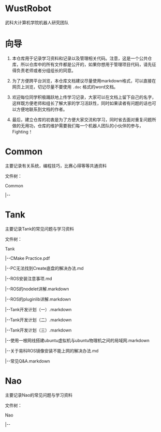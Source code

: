 # WustRobot

武科大计算机学院机器人研究团队

# 向导

1. 本仓库用于记录学习资料和记录以及管理相关代码。注意，这是一个公共仓库，所以仓库中的所有文件都是公开的，如果你想用于管理项目代码，请先征得负责老师或者分组组长的同意。

2. 为了方便跨平台浏览，本仓库文档建议尽量使用markdown格式，可以直接在网页上浏览，切记尽量不要使用 `.doc` 格式的word文档。

3. 欢迎每位同学积极踊跃地上传学习记录，大家可以在文档上留下自己的名字，这样既方便老师和组长了解大家的学习活跃性，同时如果读者有问题的话也可以方便地联系到文档的作者。

4. 最后，建立仓库的初衷是为了方便大家交流和学习，同时省去面对重复问题所做的无用功，仓库的维护需要我们每一个机器人团队的小伙伴的参与，Fighting！

# Common

主要记录有关系统，编程技巧，比赛心得等等共通资料

文件树：

Common

|--

# Tank

主要记录Tank的常见问题与学习资料

文件树：

Tank

|--CMake Practice.pdf

|--PC无法找到Create底盘的解决办法.md

|--ROS安装注意事项.md

|--ROS的nodelet详解.markdown

|--ROS的pluginlib详解.markdown

|--Tank开发计划（一）.markdown

|--Tank开发计划（二）.markdown

|--Tank开发计划（三）.markdown

|--使用一根网线搭建ubuntu虚拟机与ubuntu物理机之间的局域网.markdown

|--关于易科ROS镜像安装不能上网的解决办法.md

|--常见Q&A.markdown

# Nao

主要记录Nao的常见问题与学习资料

文件树：

Nao

|--